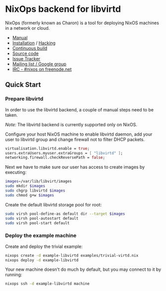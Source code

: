 # NixOps backend for libvirtd

NixOps (formerly known as Charon) is a tool for deploying NixOS
machines in a network or cloud.

* [Manual](https://nixos.org/nixops/manual/)
* [Installation](https://nixos.org/nixops/manual/#chap-installation) / [Hacking](https://nixos.org/nixops/manual/#chap-hacking)
* [Continuous build](http://hydra.nixos.org/jobset/nixops/master#tabs-jobs)
* [Source code](https://github.com/NixOS/nixops)
* [Issue Tracker](https://github.com/NixOS/nixops/issues)
* [Mailing list / Google group](https://groups.google.com/forum/#!forum/nixops-users)
* [IRC - #nixos on freenode.net](irc://irc.freenode.net/#nixos)

## Quick Start

### Prepare libvirtd

In order to use the libvirtd backend, a couple of manual steps need to be
taken.

*Note:* The libvirtd backend is currently supported only on NixOS.

Configure your host NixOS machine to enable libvirtd daemon,
add your user to libvirtd group and change firewall not to filter DHCP packets.

```nix
virtualisation.libvirtd.enable = true;
users.extraUsers.myuser.extraGroups = [ "libvirtd" ];
networking.firewall.checkReversePath = false;
```

Next we have to make sure our user has access to create images by executing:

```sh
images=/var/lib/libvirt/images
sudo mkdir $images
sudo chgrp libvirtd $images
sudo chmod g+w $images
```

Create the default libvirtd storage pool for root:

```sh
sudo virsh pool-define-as default dir --target $images
sudo virsh pool-autostart default
sudo virsh pool-start default
```

### Deploy the example machine

Create and deploy the trivial example:

```sh
nixops create -d example-libvirtd examples/trivial-virtd.nix
nixops deploy -d example-libvirtd
```

Your new machine doesn't do much by default, but you may connect to it by
running:

```sh
nixops ssh -d example-libvirtd machine
```
